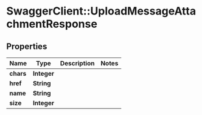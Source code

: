 # SwaggerClient::UploadMessageAttachmentResponse

## Properties
Name | Type | Description | Notes
------------ | ------------- | ------------- | -------------
**chars** | **Integer** |  | 
**href** | **String** |  | 
**name** | **String** |  | 
**size** | **Integer** |  | 


